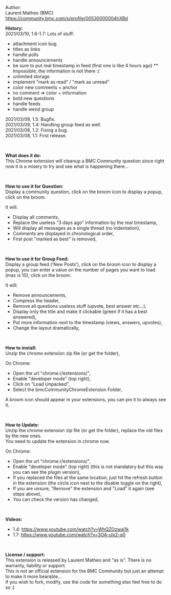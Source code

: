 Author:  
Laurent Matheo (BMC)  
https://community.bmc.com/s/profile/00530000004hXBd  


**History:**  
2021/03/10, 1.6-1.7: Lots of stuff:
* attachment icon bug
* titles as links
* handle polls
* handle announcements
* be sure to put real timestamp in feed (first one is like 4 hours ago)
** Impossible, the information is not there :(
* unlimited storage
* implement "mark as read" / "mark as unread"
* color new comments + anchor
* no comment => color + information
* bold new questions
* handle feeds
* handle weird group
  
2021/03/09, 1.5: Bugfix.  
2021/03/09, 1.4: Handling group feed as well.  
2021/03/08, 1.2: Fixing a bug.  
2021/03/08, 1.1: First release.  

<br>

**What does it do:**  
This Chrome extension will cleanup a BMC Community question since right now it is a misery to try and see what is happening there...
  
<br>

**How to use it for Question:**  
Display a community question, click on the broom icon to display a popup, click on the broom.    
  
It will:  
* Display all comments,
* Replace the useless "3 days ago" information by the real timestamp,
* Will display all messages as a single thread (no indentation),
* Comments are displayed in chronological order,
* First post "marked as best" is removed,

<br>

**How to use it for Group Feed:**  
Display a group feed ('New Posts'), click on the broom icon to display a popup, you can enter a value on the number of pages you want to load (max is 10), click on the broom.

It will:  
* Remove announcements,
* Compress the header,
* Remove all questions useless stuff (upvote, best answer etc...),
* Display only the title and make it clickable (green if it has a best answered),
* Put more information next to the timestamp (views, answers, upvotes),
* Change the layout dramatically,

<br> 

**How to install:**  
Unzip the chrome extension zip file (or get the folder),  
  
On Chrome:
* Open the url "chrome://extensions/",
* Enable "developer mode" (top right),
* Click on "Load Unpacked",
* Select the bmcCommunityChromeExtension Folder,
  
A broom icon should appear in your extensions, you can pin it to always see it.

<br>

**How to Update:**  
Unzip the chrome extension zip file (or get the folder), replace the old files by the new ones.  
You need to update the extension in chrome now.

On Chrome:
* Open the url "chrome://extensions/",
* Enable "developer mode" (top right) (this is not mandatory but this way you can see the plugin version),
* If you replaced the files at the same location, just hit the refresh button in the extension (the circle icon next to the disable toggle on the right),
* If you are unsure, "Remove" the extension and "Load" it again (see steps above),
* You can check the version has changed,

<br>
  
**Videos:**
* 1.4: https://www.youtube.com/watch?v=WhQZOzwaj1k
* 1.7: https://www.youtube.com/watch?v=3OA-ulx2-q0

<br>

**License / support:**  
This extension is released by Laurent Matheo and "as is". There is no warranty, liability or support.  
This is not an official extension for the BMC Community but just an attempt to make it more bearable...  
If you wish to fork, modify, use the code for something else feel free to do so :)  